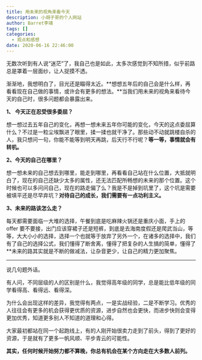 ```yaml
---
title: 用未来的视角来看今天
description: 小胡子哥的个人网站
author: Barret李靖
tags: []
categories:
  - 观点和感想
date: 2020-06-16 22:46:00
---
```


无数次听到有人说“迷茫”了，我自己也是如此，太多次感觉到不知所措，似乎前路总是罩着一层面纱，让人捉摸不透。


渐渐地，我想明白了，目光还是瞄得太近。**想想五年后的自己会是什么样，再看看现在自己做的事情，或许会有更多的想法。**当我们用未来的视角来看待今天的自己时，很多问题都会暴露出来。


**1、 今天正在忍受很多委屈？**

想一想过去五年自己的变化，再想一想未来五年你可能的变化，今天的这点委屈算什么？不过是一粒尘埃飘进了眼里，揉一揉也就干净了。那些动不动就跳楼自杀的人，我只想问一句，你能不能等到明天再跳，后天行不行呢？**等一等，事情就会有转机。**


**2、今天的自己在哪里？**


想一想未来的自己想去到哪里，能走到哪里，再看看自己站在什么位置，大抵就明白了，现在的自己还缺少太多的属性，还无法匹配所畅想的未来的那个位置。这个时候也可以多问问自己，现在的路走偏了么？我是不是掉到坑里了，这个坑是需要被填平还是尽早弃坑？**对待自己的成长，我们需要有一点功利主义。**

**3、未来的路该怎么走？**

每天都需要面临一大堆的选择，午餐到底是吃麻辣火锅还是重庆小面，手上的 offer 要不要接，出门应该穿裙子还是短裤，到底是去海南度假还是爬武当山，等等，大大小小的选择，选择一个也就等于放弃了另外一个，在诸多的选择中，我们有了自己的选择公式，我们懂得了断舍离，懂得了把复杂的人生搞的简单，懂得了**未来的路其实就是不断的做减法，让杂音更少，让自己的精力更加聚焦。

---

说几句题外话。


有人问，不同层级的人的区别是什么，我觉得高年级的同学，总是能比低年级的同学看得高、看得远、看得深。


为什么会出现这样的差异，我觉得有两点，一是实战经验，二是不断学习。优秀的人往往会有更多的机会获得更优质的资源，进步自然也会更快，而进步快则会变得更加优秀，知道更多别人不知道的道理和心得。


大家最初都站在同一个起跑线上，有的人刚开始很卖力走到了前头，得到了更好的资源，于是就有了更多一帆风顺、平步青云的可能性。


**其实，任何时候开始努力都不算晚，你总有机会在某个方向走在大多数人前列。**